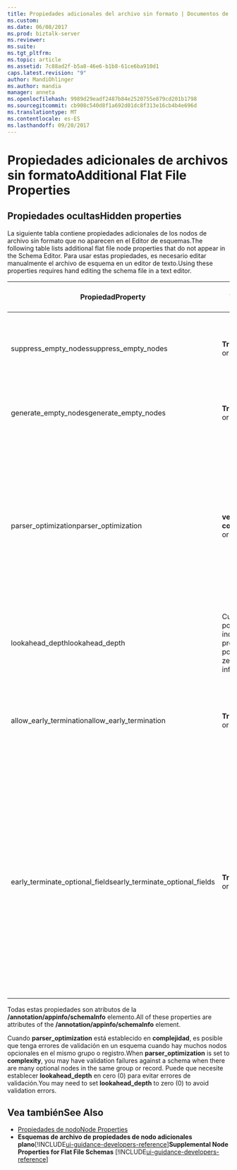 ```yaml
---
title: Propiedades adicionales del archivo sin formato | Documentos de Microsoft
ms.custom: 
ms.date: 06/08/2017
ms.prod: biztalk-server
ms.reviewer: 
ms.suite: 
ms.tgt_pltfrm: 
ms.topic: article
ms.assetid: 7c88ad2f-b5a8-46e6-b1b8-61ce6ba910d1
caps.latest.revision: "9"
author: MandiOhlinger
ms.author: mandia
manager: anneta
ms.openlocfilehash: 9989d29eadf2487b84e2520755e879cd201b1798
ms.sourcegitcommit: cb908c540d8f1a692d01dc8f313e16cb4b4e696d
ms.translationtype: MT
ms.contentlocale: es-ES
ms.lasthandoff: 09/20/2017
---
```

# <a name="additional-flat-file-properties"></a><span data-ttu-id="bc9b3-102">Propiedades adicionales de archivos sin formato</span><span class="sxs-lookup"><span data-stu-id="bc9b3-102">Additional Flat File Properties</span></span>

## <a name="hidden-properties"></a><span data-ttu-id="bc9b3-103">Propiedades ocultas</span><span class="sxs-lookup"><span data-stu-id="bc9b3-103">Hidden properties</span></span>
<span data-ttu-id="bc9b3-104">La siguiente tabla contiene propiedades adicionales de los nodos de archivo sin formato que no aparecen en el Editor de esquemas.</span><span class="sxs-lookup"><span data-stu-id="bc9b3-104">The following table lists additional flat file node properties that do not appear in the Schema Editor.</span></span> <span data-ttu-id="bc9b3-105">Para usar estas propiedades, es necesario editar manualmente el archivo de esquema en un editor de texto.</span><span class="sxs-lookup"><span data-stu-id="bc9b3-105">Using these properties requires hand editing the schema file in a text editor.</span></span>  
  
|<span data-ttu-id="bc9b3-106">Propiedad</span><span class="sxs-lookup"><span data-stu-id="bc9b3-106">Property</span></span>|<span data-ttu-id="bc9b3-107">Valores</span><span class="sxs-lookup"><span data-stu-id="bc9b3-107">Values</span></span>|<span data-ttu-id="bc9b3-108">Valor predeterminado</span><span class="sxs-lookup"><span data-stu-id="bc9b3-108">Default Value</span></span>|<span data-ttu-id="bc9b3-109">Description</span><span class="sxs-lookup"><span data-stu-id="bc9b3-109">Description</span></span>|  
|--------------|------------|-------------------|-----------------|  
|<span data-ttu-id="bc9b3-110">suppress_empty_nodes</span><span class="sxs-lookup"><span data-stu-id="bc9b3-110">suppress_empty_nodes</span></span>|<span data-ttu-id="bc9b3-111">**True** o **False**</span><span class="sxs-lookup"><span data-stu-id="bc9b3-111">**true** or **false**</span></span>|<span data-ttu-id="bc9b3-112">**false**</span><span class="sxs-lookup"><span data-stu-id="bc9b3-112">**false**</span></span>|<span data-ttu-id="bc9b3-113">Indica si se van a quitar o no los nodos XML vacíos después de que el analizador genere datos de instancia XML.</span><span class="sxs-lookup"><span data-stu-id="bc9b3-113">Indicates whether or not to remove empty XML nodes after the parser generates XML instance data.</span></span>|  
|<span data-ttu-id="bc9b3-114">generate_empty_nodes</span><span class="sxs-lookup"><span data-stu-id="bc9b3-114">generate_empty_nodes</span></span>|<span data-ttu-id="bc9b3-115">**True** o **False**</span><span class="sxs-lookup"><span data-stu-id="bc9b3-115">**true** or **false**</span></span>|<span data-ttu-id="bc9b3-116">**true**</span><span class="sxs-lookup"><span data-stu-id="bc9b3-116">**true**</span></span>|<span data-ttu-id="bc9b3-117">Genera nodos vacíos para los registros existentes en los datos de instancia XML.</span><span class="sxs-lookup"><span data-stu-id="bc9b3-117">Generate empty nodes for records that exist in the XML instance data.</span></span>|  
|<span data-ttu-id="bc9b3-118">parser_optimization</span><span class="sxs-lookup"><span data-stu-id="bc9b3-118">parser_optimization</span></span>|<span data-ttu-id="bc9b3-119">**velocidad** o **complejidad**</span><span class="sxs-lookup"><span data-stu-id="bc9b3-119">**speed** or **complexity**</span></span>|<span data-ttu-id="bc9b3-120">**velocidad**</span><span class="sxs-lookup"><span data-stu-id="bc9b3-120">**speed**</span></span>|<span data-ttu-id="bc9b3-121">La optimización de la velocidad (valor speed) reduce el tiempo de análisis, pero a costa de tener ciertas ambigüedades en los datos.</span><span class="sxs-lookup"><span data-stu-id="bc9b3-121">Optimizing for speed decreases the parsing time but at the cost of dealing with some ambiguities in data.</span></span> <span data-ttu-id="bc9b3-122">La optimización de la complejidad (valor complexity) soluciona un mayor número de ambigüedades, pero a costa de tener una menor velocidad de procesamiento.</span><span class="sxs-lookup"><span data-stu-id="bc9b3-122">Optimizing for complexity handles a wider range of ambiguities but at the cost of processing speed.</span></span>|  
|<span data-ttu-id="bc9b3-123">lookahead_depth</span><span class="sxs-lookup"><span data-stu-id="bc9b3-123">lookahead_depth</span></span>|<span data-ttu-id="bc9b3-124">Cualquier entero positivo; cero (0) indica lectura previa infinita</span><span class="sxs-lookup"><span data-stu-id="bc9b3-124">Any positive integer; zero (0) indicates infinite lookahead.</span></span>|<span data-ttu-id="bc9b3-125">3</span><span class="sxs-lookup"><span data-stu-id="bc9b3-125">3</span></span>|<span data-ttu-id="bc9b3-126">Profundidad de lectura utilizada para encontrar datos coincidentes.</span><span class="sxs-lookup"><span data-stu-id="bc9b3-126">How far to look ahead for matching data.</span></span>|  
|<span data-ttu-id="bc9b3-127">allow_early_termination</span><span class="sxs-lookup"><span data-stu-id="bc9b3-127">allow_early_termination</span></span>|<span data-ttu-id="bc9b3-128">**True** o **False**</span><span class="sxs-lookup"><span data-stu-id="bc9b3-128">**true** or **false**</span></span>|<span data-ttu-id="bc9b3-129">**false**</span><span class="sxs-lookup"><span data-stu-id="bc9b3-129">**false**</span></span>|<span data-ttu-id="bc9b3-130">Indica si los registros posicionales pueden finalizar al principio (**true**) o debe contener datos para todos los campos de registro (**false**).</span><span class="sxs-lookup"><span data-stu-id="bc9b3-130">Indicates whether positional records can terminate early (**true**) or must contain data for all record fields (**false**).</span></span>|  
|<span data-ttu-id="bc9b3-131">early_terminate_optional_fields</span><span class="sxs-lookup"><span data-stu-id="bc9b3-131">early_terminate_optional_fields</span></span>|<span data-ttu-id="bc9b3-132">**True** o **False**</span><span class="sxs-lookup"><span data-stu-id="bc9b3-132">**true** or **false**</span></span>|<span data-ttu-id="bc9b3-133">**false**</span><span class="sxs-lookup"><span data-stu-id="bc9b3-133">**false**</span></span>|<span data-ttu-id="bc9b3-134">Habilita la finalización anticipada de campos finales opcionales (**true**).</span><span class="sxs-lookup"><span data-stu-id="bc9b3-134">Enable early termination of optional trailing fields (**true**).</span></span> <span data-ttu-id="bc9b3-135">Si el esquema existente sin esta anotación se abrirá en el Editor de BizTalk, esta anotación se agregará a él con el valor predeterminado establecido en (**false**).</span><span class="sxs-lookup"><span data-stu-id="bc9b3-135">If the existing schema without this annotation is opened in the BizTalk Editor, this annotation will be added to it with the default value set to (**false**).</span></span> <span data-ttu-id="bc9b3-136">**Nota:** la anotación early_terminate_optional_fields solo aplica si allow_early_termination está establecido en "true".</span><span class="sxs-lookup"><span data-stu-id="bc9b3-136">**Note:**  The early_terminate_optional_fields annotation only takes effect if the allow_early_termination is set to "true".</span></span>|  
  
 <span data-ttu-id="bc9b3-137">Todas estas propiedades son atributos de la **/annotation/appinfo/schemaInfo** elemento.</span><span class="sxs-lookup"><span data-stu-id="bc9b3-137">All of these properties are attributes of the **/annotation/appinfo/schemaInfo** element.</span></span>  
  
 <span data-ttu-id="bc9b3-138">Cuando **parser_optimization** está establecido en **complejidad**, es posible que tenga errores de validación en un esquema cuando hay muchos nodos opcionales en el mismo grupo o registro.</span><span class="sxs-lookup"><span data-stu-id="bc9b3-138">When **parser_optimization** is set to **complexity**, you may have validation failures against a schema when there are many optional nodes in the same group or record.</span></span> <span data-ttu-id="bc9b3-139">Puede que necesite establecer **lookahead_depth** en cero (0) para evitar errores de validación.</span><span class="sxs-lookup"><span data-stu-id="bc9b3-139">You may need to set **lookahead_depth** to zero (0) to avoid validation errors.</span></span>  
  
## <a name="see-also"></a><span data-ttu-id="bc9b3-140">Vea también</span><span class="sxs-lookup"><span data-stu-id="bc9b3-140">See Also</span></span>  
-  [<span data-ttu-id="bc9b3-141">Propiedades de nodo</span><span class="sxs-lookup"><span data-stu-id="bc9b3-141">Node Properties</span></span>](../core/node-properties.md)   
-  <span data-ttu-id="bc9b3-142">**Esquemas de archivo de propiedades de nodo adicionales plano**[!INCLUDE[ui-guidance-developers-reference](../includes/ui-guidance-developers-reference.md)]</span><span class="sxs-lookup"><span data-stu-id="bc9b3-142">**Supplemental Node Properties for Flat File Schemas** [!INCLUDE[ui-guidance-developers-reference](../includes/ui-guidance-developers-reference.md)]</span></span>